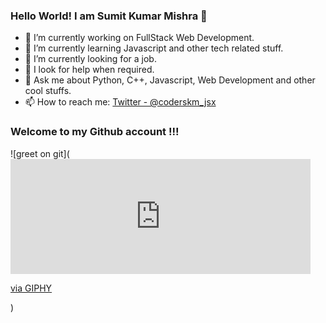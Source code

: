 ### Hello World! I am Sumit Kumar Mishra 👋



- 🔭 I’m currently working on FullStack Web Development.
- 🌱 I’m currently learning Javascript and other tech related stuff.
- 👯 I’m currently looking for a job.
- 🤔 I look for help when required.
- 💬 Ask me about Python, C++, Javascript, Web Development and other cool stuffs.
- 📫 How to reach me: [Twitter - @coderskm_jsx](https://twitter.com/coderskm_jsx)

### Welcome to my Github account !!!

![greet on git](<iframe src="https://giphy.com/embed/26u4nJPf0JtQPdStq" width="480" height="184" frameBorder="0" class="giphy-embed" allowFullScreen></iframe><p><a href="https://giphy.com/gifs/pixels-github-commit-26u4nJPf0JtQPdStq">via GIPHY</a></p>)

